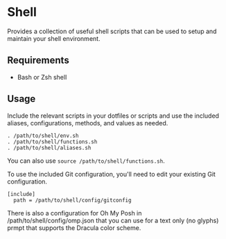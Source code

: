 # Shell

Provides a collection of useful shell scripts that can be used to setup and maintain your shell environment.

## Requirements

- Bash or Zsh shell

## Usage

Include the relevant scripts in your dotfiles or scripts and use the included aliases, configurations, methods, and values as needed.

```shell
. /path/to/shell/env.sh
. /path/to/shell/functions.sh
. /path/to/shell/aliases.sh
```

You can also use `source /path/to/shell/functions.sh`.

To use the included Git configuration, you'll need to edit your existing Git configuration.

```config
[include]
  path = /path/to/shell/config/gitconfig
```

There is also a configuration for Oh My Posh in /path/to/shell/config/omp.json that you can use for a text only (no glyphs) prmpt that supports the Dracula color scheme.
